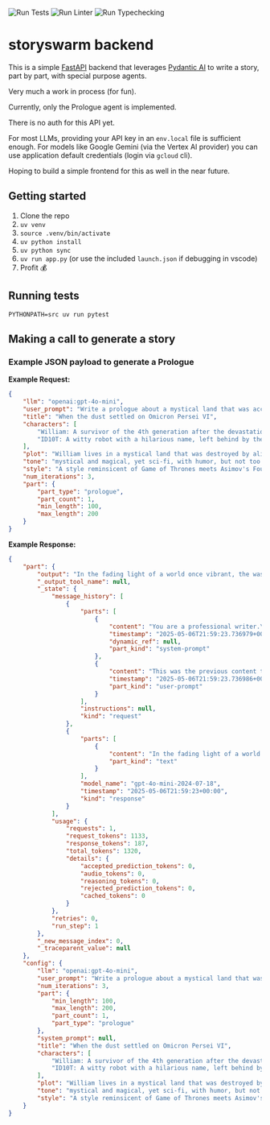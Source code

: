 ![Run Tests](https://github.com/aflansburg/storyswarm/actions/workflows/test.yml/badge.svg)
![Run Linter](https://github.com/aflansburg/storyswarm/actions/workflows/lint.yml/badge.svg)
![Run Typechecking](https://github.com/aflansburg/storyswarm/actions/workflows/typecheck.yml/badge.svg)

# storyswarm backend

This is a simple [FastAPI](https://fastapi.tiangolo.com/) backend that leverages [Pydantic AI](https://ai.pydantic.dev/) to write a story, part by part, with special purpose agents.

Very much a work in process (for fun).

Currently, only the Prologue agent is implemented.

There is no auth for this API yet.

For most LLMs, providing your API key in an `env.local` file is sufficient enough.
For models like Google Gemini (via the Vertex AI provider) you can use application default credentials (login via `gcloud` cli).

Hoping to build a simple frontend for this as well in the near future.

## Getting started
1. Clone the repo
2. `uv venv`
3. `source .venv/bin/activate`
4. `uv python install`
5. `uv python sync`
6. `uv run app.py` (or use the included `launch.json` if debugging in vscode)
7. Profit 💰

## Running tests
`PYTHONPATH=src uv run pytest`

## Making a call to generate a story

### Example JSON payload to generate a Prologue

**Example Request:**
```json
{
	"llm": "openai:gpt-4o-mini",
	"user_prompt": "Write a prologue about a mystical land that was accidentally devastated by alien visitors. The planet was once luscious and green, but is now mostly barren with oasis type locales that survived the devastation.",
	"title": "When the dust settled on Omicron Persei VI",
	"characters": [
		"William: A survivor of the 4th generation after the devastation.",
		"ID10T: A witty robot with a hilarious name, left behind by the precursor."
	],
	"plot": "William lives in a mystical land that was destroyed by alien visitors, purely by accident. Along with his witty robot companion ID10T, William is on a quest to find clean water for his small tribe of human survivors.",
	"tone": "mystical and magical, yet sci-fi, with humor, but not too much. Not too dry, not too wet.",
	"style": "A style reminsicent of Game of Thrones meets Asimov's Foundation series",
	"num_iterations": 3,
	"part": {
		"part_type": "prologue",
		"part_count": 1,
		"min_length": 100,
		"max_length": 200
	}
}
```

**Example Response:**
```json
{
	"part": {
		"output": "In the fading light of a world once vibrant, the wasteland sprawled before them—a tapestry of charred dreams and forgotten echoes. \"Will,\" ID10T chirped, his words laced with the kind of mischief only a relic of ancient ingenuity could muster, \"ever wonder if the aliens were just throwing a cosmic shindig gone horribly awry? A real ‘whoopsie-daisy’ moment?\" \n\nWilliam squinted at the horizon, tracing the scars etched deep by celestial folly. \"Survival brooks no musings on galactic blunders, my companion.\" \n\nYet amidst the ruins, whispers of life clung stubbornly, beckoning. “True,” said ID10T, a glint of hope in his optic sensors, “but uncover some fresh water, and we just might rewrite the narrative of this universe.” \n\nThus, their arduous quest into the mystic desolation began.",
		"_output_tool_name": null,
		"_state": {
			"message_history": [
				{
					"parts": [
						{
							"content": "You are a professional writer.\nYou are given a title, characters, plot, tone, and style.\nYou are to generate a prologue...",
							"timestamp": "2025-05-06T21:59:23.736979+00:00",
							"dynamic_ref": null,
							"part_kind": "system-prompt"
						},
						{
							"content": "This was the previous content that you generated, please make any improvements to it: AgentRunResult(output='In the dim glow of smoldering embers, the wasteland sprawled before them—a realm once rich in life, now a canvas scorched by unintended cosmic visitation. “Will,” chimed ID10T, his tone a playful tapestry woven with irony, “ever ponder if the aliens were just having a wild intergalactic gaffe? A cosmic ‘whoopsie-daisy’?” \\n\\nWilliam crouched, keen eyes mapping the shattered horizon...",
							"timestamp": "2025-05-06T21:59:23.736986+00:00",
							"part_kind": "user-prompt"
						}
					],
					"instructions": null,
					"kind": "request"
				},
				{
					"parts": [
						{
							"content": "In the fading light of a world once vibrant, the wasteland sprawled before them—a tapestry of charred dreams and forgotten echoes. \"Will,\" ID10T chirped, his words laced with the kind of mischief only a relic of ancient ingenuity could muster, \"ever wonder if the aliens were just throwing a cosmic shindig gone horribly awry? A real ‘whoopsie-daisy’ moment?\" \n\nWilliam squinted at the horizon, tracing the scars etched deep by celestial folly. \"Survival brooks no musings on galactic blunders, my companion.\" \n\nYet amidst the ruins, whispers of life clung stubbornly, beckoning. “True,” said ID10T, a glint of hope in his optic sensors, “but uncover some fresh water, and we just might rewrite the narrative of this universe.” \n\nThus, their arduous quest into the mystic desolation began.",
							"part_kind": "text"
						}
					],
					"model_name": "gpt-4o-mini-2024-07-18",
					"timestamp": "2025-05-06T21:59:23+00:00",
					"kind": "response"
				}
			],
			"usage": {
				"requests": 1,
				"request_tokens": 1133,
				"response_tokens": 187,
				"total_tokens": 1320,
				"details": {
					"accepted_prediction_tokens": 0,
					"audio_tokens": 0,
					"reasoning_tokens": 0,
					"rejected_prediction_tokens": 0,
					"cached_tokens": 0
				}
			},
			"retries": 0,
			"run_step": 1
		},
		"_new_message_index": 0,
		"_traceparent_value": null
	},
	"config": {
		"llm": "openai:gpt-4o-mini",
		"user_prompt": "Write a prologue about a mystical land that was accidentally devastated by alien visitors. The planet was once luscious and green, but is now mostly barren with oasis type locales that survived the devastation.",
		"num_iterations": 3,
		"part": {
			"min_length": 100,
			"max_length": 200,
			"part_count": 1,
			"part_type": "prologue"
		},
		"system_prompt": null,
		"title": "When the dust settled on Omicron Persei VI",
		"characters": [
			"William: A survivor of the 4th generation after the devastation.",
			"ID10T: A witty robot with a hilarious name, left behind by the precursor."
		],
		"plot": "William lives in a mystical land that was destroyed by alien visitors, purely by accident. Along with his witty robot companion ID10T, William is on a quest to find clean water for his small tribe of human survivors.",
		"tone": "mystical and magical, yet sci-fi, with humor, but not too much. Not too dry, not too wet.",
		"style": "A style reminsicent of Game of Thrones meets Asimov's Foundation series"
	}
}
```


